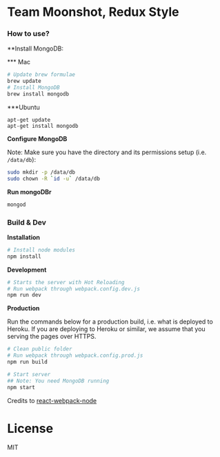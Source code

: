 # Team Moonshot, Redux Style

### How to use?

**Install MongoDB:

*** Mac
```bash
# Update brew formulae
brew update
# Install MongoDB
brew install mongodb
```

***Ubuntu
```
apt-get update
apt-get install mongodb
```

**Configure MongoDB**

Note: Make sure you have the directory and its permissions setup (i.e. `/data/db`):
```bash
sudo mkdir -p /data/db
sudo chown -R `id -u` /data/db
```

**Run mongoDBr**
```bash
mongod
```

### Build & Dev

**Installation**
```bash
# Install node modules
npm install
```

**Development**

```bash
# Starts the server with Hot Reloading
# Run webpack through webpack.config.dev.js
npm run dev

```

**Production**

Run the commands below for a production build, i.e. what is deployed to Heroku. If you are deploying to Heroku or similar, we assume that you serving the pages over HTTPS.

```bash
# Clean public folder
# Run webpack through webpack.config.prod.js
npm run build

# Start server
## Note: You need MongoDB running
npm start
```

Credits to [react-webpack-node](https://github.com/choonkending/react-webpack-node)

License
===============
MIT
